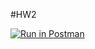#HW2

[![Run in Postman](https://run.pstmn.io/button.svg)](https://app.getpostman.com/run-collection/1226754bf7b686823d9d#?env%5BEnvironment-1%5D=W3sidHlwZSI6InRleHQiLCJlbmFibGVkIjp0cnVlLCJrZXkiOiJ0b2tlbiIsInZhbHVlIjoiSldUIGV5SmhiR2NpT2lKSVV6STFOaUlzSW5SNWNDSTZJa3BYVkNKOS5leUpwWVhRaU9qRTFPRE15TWpZMU1UQjkuMU1EZkI0T2xYdXlXY0tTTjVyV3hYd2tHbjV5Z3h6OUxzWTRVSEtFbjU0TSJ9XQ==)

